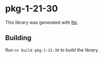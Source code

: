 # pkg-1-21-30

This library was generated with [Nx](https://nx.dev).

## Building

Run `nx build pkg-1-21-30` to build the library.
